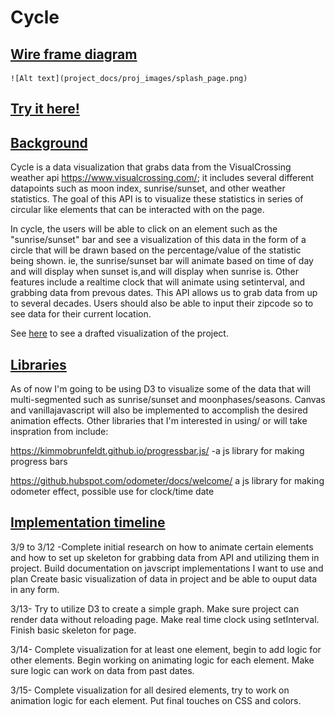 # Cycle

## <b>[Wire frame diagram](./project_docs/cycle_wire_frame.pdf)</b>
    ![Alt text](project_docs/proj_images/splash_page.png)
## [Try it here!](https://kaiterwu.github.io/Cycle_js_proj/)

## <u>Background</u>

Cycle is a data visualization that grabs data from the VisualCrossing weather api  https://www.visualcrossing.com/; it includes several different datapoints such as moon index, sunrise/sunset, and other weather statistics. The goal of this API is to visualize these statistics in series of circular like elements that can be interacted with on the page. 

In cycle, the users will be able to click on an element such as the "sunrise/sunset" bar and see a visualization of this data in the form of a circle that will be drawn based on the percentage/value of the statistic being shown. ie, the sunrise/sunset bar will animate based on time of day and will display when sunset is,and will display when sunrise is. Other features include a realtime clock that will animate using setinterval, and grabbing data from prevous dates. This API allows us to grab data from up to several decades. Users should also be able to input their zipcode so to see data for their current location. 

See [here](./project_docs/cycle_wire_frame.pdf) to see a drafted visualization of the project. 


## <u>Libraries</u>
As of now I'm going to be using D3 to visualize some of the data that will multi-segmented such as sunrise/sunset and moonphases/seasons. Canvas and vanillajavascript will also be implemented to accomplish the desired animation effects. 
Other libraries that I'm interested in using/ or will take inspration from include: 

https://kimmobrunfeldt.github.io/progressbar.js/ 
-a js library for making progress bars 

https://github.hubspot.com/odometer/docs/welcome/
a js library for making odometer effect, possible use for clock/time date 




## <u>Implementation timeline</u>
3/9 to 3/12 -Complete initial research on how to animate certain elements and how to set up skeleton for grabbing data from API and utilizing them in project. Build documentation on javscript implementations I want to use and plan 
Create basic visualization of data in project and be able to ouput data in any form.

3/13-  Try to utilize D3 to create a simple graph. Make sure project can render data without reloading page. Make real time clock using setInterval. Finish basic skeleton for page. 

3/14- Complete visualization for at least one element, begin to add logic for other elements. Begin working on animating logic for each element. Make sure logic can work on data from past dates.

3/15- Complete visualization for all desired elements, try to work on animation logic for each element. Put final touches on CSS and colors.







